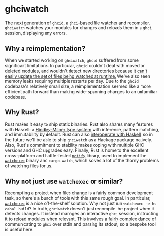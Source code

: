 # ghciwatch

The next generation of [`ghcid`][ghcid], a [`ghci`][ghci]-based file watcher
and recompiler. `ghciwatch` watches your modules for changes and reloads them in
a `ghci` session, displaying any errors.

[ghcid]: https://github.com/ndmitchell/ghcid
[ghci]: https://downloads.haskell.org/ghc/latest/docs/users_guide/ghci.html


## Why a reimplementation?

When we started working on `ghciwatch`, `ghcid` suffered from some significant
limitations. In particular, `ghcid` couldn't deal with moved or deleted
modules, and wouldn't detect new directories because it [can't easily update
the set of files being watched at runtime.][ghcid-wait] We've also seen memory
leaks requiring multiple restarts per day. Due to the `ghcid` codebase's
relatively small size, a reimplementation seemed like a more efficient path
forward than making wide-spanning changes to an unfamiliar codebase.

[ghcid-wait]: https://github.com/ndmitchell/ghcid/blob/e2852979aa644c8fed92d46ab529d2c6c1c62b59/src/Wait.hs#L81-L83


## Why Rust?

Rust makes it easy to ship static binaries. Rust also shares many features with
Haskell: a [Hindley-Milner type system][hm] with inference, pattern matching,
and immutability by default. Rust can also [interoperate with
Haskell][hs-bindgen], so in the future we'll be able to ship `ghciwatch` as a
Hackage package natively. Also, Rust's commitment to stability makes coping
with multiple GHC versions and GHC upgrades easy. Finally, Rust is home to the
excellent cross-platform and battle-tested [`notify`][notify] library, used to
implement the [`watchexec`][watchexec] binary and `cargo-watch`, which solves a
lot of the thorny problems of watching files for us.

[hm]: https://en.wikipedia.org/wiki/Hindley%E2%80%93Milner_type_system
[hs-bindgen]: https://engineering.iog.io/2023-01-26-hs-bindgen-introduction/
[watchexec]: https://github.com/watchexec/watchexec
[notify]: https://docs.rs/notify/latest/notify/


## Why not just use `watchexec` or similar?

Recompiling a project when files change is a fairly common development task, so
there's a bunch of tools with this same rough goal. In particular,
[`watchexec`][watchexec] is a nice off-the-shelf solution. Why not just run
`watchexec -e hs cabal build`? In truth, `ghciwatch` doesn't just recompile the
project when it detects changes. It instead manages an interactive `ghci`
session, instructing it to reload modules when relevant. This involves a fairly
complex dance of communicating to `ghci` over stdin and parsing its stdout, so
a bespoke tool is useful here.
